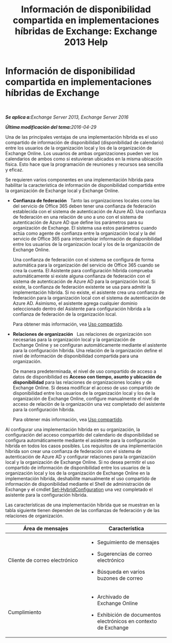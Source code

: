 ﻿---
title: 'Información de disponibilidad compartida en implementaciones híbridas de Exchange: Exchange 2013 Help'
TOCTitle: Información de disponibilidad compartida en implementaciones híbridas de Exchange
ms:assetid: bd3884de-80ee-4ff2-a8a3-eacd5aa3e51b
ms:mtpsurl: https://technet.microsoft.com/es-es/library/JJ650274(v=EXCHG.150)
ms:contentKeyID: 49895008
ms.date: 01/10/2018
mtps_version: v=EXCHG.150
ms.translationtype: HT
---

# Información de disponibilidad compartida en implementaciones híbridas de Exchange

 

_<strong>Se aplica a:</strong>Exchange Server 2013, Exchange Server 2016_

_<strong>Última modificación del tema:</strong>2016-04-29_

Una de las principales ventajas de una implementación híbrida es el uso compartido de información de disponibilidad (disponibilidad de calendario) entre los usuarios de la organización local y los de la organización de Exchange Online. Los usuarios de ambas organizaciones pueden ver los calendarios de ambos como si estuvieran ubicados en la misma ubicación física. Esto hace que la programación de reuniones y recursos sea sencilla y eficaz.

Se requieren varios componentes en una implementación híbrida para habilitar la característica de información de disponibilidad compartida entre la organización de Exchange local y Exchange Online.

  - **Confianza de federación**   Tanto las organizaciones locales como las del servicio de Office 365 deben tener una confianza de federación establecida con el sistema de autenticación de Azure AD. Una confianza de federación en una relación de uno a uno con el sistema de autenticación de Azure AD que define los parámetros para su organización de Exchange. El sistema usa estos parámetros cuando actúa como agente de confianza entre la organización local y la del servicio de Office 365 para intercambiar información de disponibilidad entre los usuarios de la organización local y los de la organización de Exchange Online.
    
    Una confianza de federación con el sistema se configura de forma automática para la organización del servicio de Office 365 cuando se crea la cuenta. El Asistente para configuración híbrida comprueba automáticamente si existe alguna confianza de federación con el sistema de autenticación de Azure AD para la organización local. Si existe, la confianza de federación existente se usa para admitir la implementación híbrida. Si no existe, el asistente crea una confianza de federación para la organización local con el sistema de autenticación de Azure AD. Asimismo, el asistente agrega cualquier dominio seleccionado dentro del Asistente para configuración híbrida a la confianza de federación de la organización local.
    
    Para obtener más información, vea [Uso compartido](https://technet.microsoft.com/es-es/library/dd638083\(v=exchg.150\)).

  - **Relaciones de organización**   Las relaciones de organización son necesarias para la organización local y la organización de Exchange Online y se configuran automáticamente mediante el asistente para la configuración híbrida. Una relación de la organización define el nivel de información de disponibilidad compartida para una organización.
    
    De manera predeterminada, el nivel de uso compartido de acceso a datos de disponibilidad es **Acceso con tiempo, asunto y ubicación de disponibilidad** para las relaciones de organizaciones locales y de Exchange Online. Si desea modificar el acceso de uso compartido de disponibilidad entre los usuarios de la organización local y los de la organización de Exchange Online, configure manualmente el nivel de acceso de relación de la organización una vez completado del asistente para la configuración híbrida.
    
    Para obtener más información, vea [Uso compartido](https://technet.microsoft.com/es-es/library/dd638083\(v=exchg.150\)).

Al configurar una implementación híbrida en su organización, la configuración del acceso compartido del calendario de disponibilidad se configura automáticamente mediante el asistente para la configuración híbrida en todos los casos posibles. Los requisitos de una implementación híbrida son crear una confianza de federación con el sistema de autenticación de Azure AD y configurar relaciones para la organización local y la organización de Exchange Online. Si no desea permitir el uso compartido de información de disponibilidad entre los usuarios de la organización local y los de la organización de Exchange Online en la implementación híbrida, deshabilite manualmente el uso compartido de información de disponibilidad mediante el Shell de administración de Exchange y el cmdlet [Set-HybridConfiguration](https://technet.microsoft.com/es-es/library/hh529932\(v=exchg.150\)) una vez completado el asistente para la configuración híbrida.

Las características de una implementación híbrida que se muestran en la tabla siguiente tienen dependen de las confianzas de federación y de las relaciones de organización.


<table>
<colgroup>
<col style="width: 50%" />
<col style="width: 50%" />
</colgroup>
<thead>
<tr class="header">
<th>Área de mensajes</th>
<th>Característica</th>
</tr>
</thead>
<tbody>
<tr class="odd">
<td><p>Cliente de correo electrónico</p></td>
<td><ul>
<li><p>Seguimiento de mensajes</p></li>
<li><p>Sugerencias de correo electrónico</p></li>
<li><p>Búsqueda en varios buzones de correo</p></li>
</ul></td>
</tr>
<tr class="even">
<td><p>Cumplimiento</p></td>
<td><ul>
<li><p>Archivado de Exchange Online</p></li>
<li><p>Exhibición de documentos electrónicos en contexto de Exchange</p></li>
</ul></td>
</tr>
</tbody>
</table>

